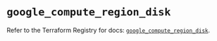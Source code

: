 # `google_compute_region_disk`

Refer to the Terraform Registry for docs: [`google_compute_region_disk`](https://registry.terraform.io/providers/hashicorp/google/6.36.0/docs/resources/compute_region_disk).
